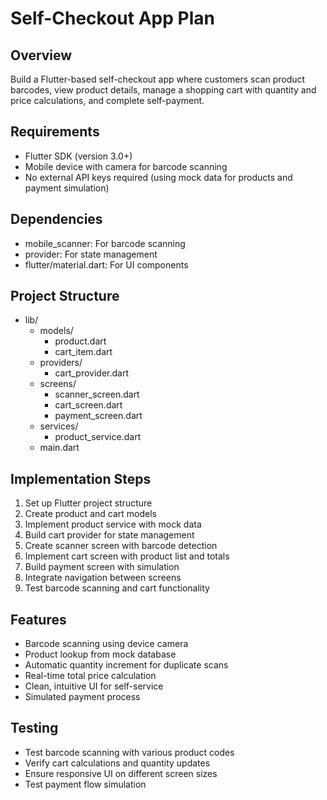 # Self-Checkout App Plan

## Overview
Build a Flutter-based self-checkout app where customers scan product barcodes, view product details, manage a shopping cart with quantity and price calculations, and complete self-payment.

## Requirements
- Flutter SDK (version 3.0+)
- Mobile device with camera for barcode scanning
- No external API keys required (using mock data for products and payment simulation)

## Dependencies
- mobile_scanner: For barcode scanning
- provider: For state management
- flutter/material.dart: For UI components

## Project Structure
- lib/
  - models/
    - product.dart
    - cart_item.dart
  - providers/
    - cart_provider.dart
  - screens/
    - scanner_screen.dart
    - cart_screen.dart
    - payment_screen.dart
  - services/
    - product_service.dart
  - main.dart

## Implementation Steps
1. Set up Flutter project structure
2. Create product and cart models
3. Implement product service with mock data
4. Build cart provider for state management
5. Create scanner screen with barcode detection
6. Implement cart screen with product list and totals
7. Build payment screen with simulation
8. Integrate navigation between screens
9. Test barcode scanning and cart functionality

## Features
- Barcode scanning using device camera
- Product lookup from mock database
- Automatic quantity increment for duplicate scans
- Real-time total price calculation
- Clean, intuitive UI for self-service
- Simulated payment process

## Testing
- Test barcode scanning with various product codes
- Verify cart calculations and quantity updates
- Ensure responsive UI on different screen sizes
- Test payment flow simulation

